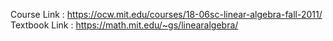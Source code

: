 Course Link : https://ocw.mit.edu/courses/18-06sc-linear-algebra-fall-2011/
Textbook Link : https://math.mit.edu/~gs/linearalgebra/

